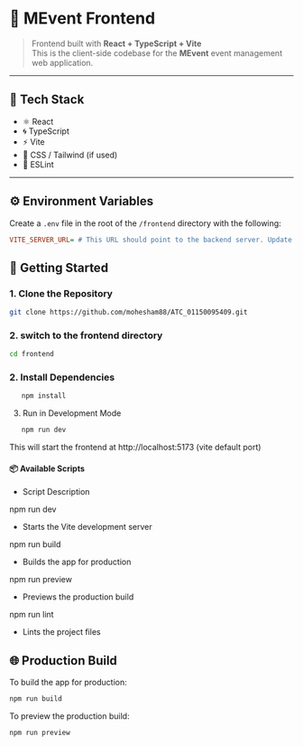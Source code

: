 # 🎨 MEvent Frontend

> Frontend built with **React + TypeScript + Vite**  
> This is the client-side codebase for the **MEvent** event management web application.

---

## 🧪 Tech Stack

- ⚛️ React
- 🌀 TypeScript
- ⚡ Vite
- 🎨 CSS / Tailwind (if used)
- 🧹 ESLint

---

## ⚙️ Environment Variables

Create a `.env` file in the root of the `/frontend` directory with the following:

```ini
VITE_SERVER_URL= # This URL should point to the backend server. Update it according to your deployment environment (e.g., for production).
```

## 🚀 Getting Started

### 1. Clone the Repository

```bash
git clone https://github.com/mohesham88/ATC_01150095409.git
```

### 2. switch to the frontend directory

```bash
cd frontend
```

### 2. Install Dependencies

```bash
   npm install
```

3. Run in Development Mode

```bash
   npm run dev
```

This will start the frontend at http://localhost:5173 (vite default port)

#### 📦 Available Scripts

- Script Description

npm run dev

- Starts the Vite development server

npm run build

- Builds the app for production

npm run preview

- Previews the production build

npm run lint

- Lints the project files

## 🌐 Production Build

To build the app for production:

```bash
npm run build
```

To preview the production build:

```bash
npm run preview
```
